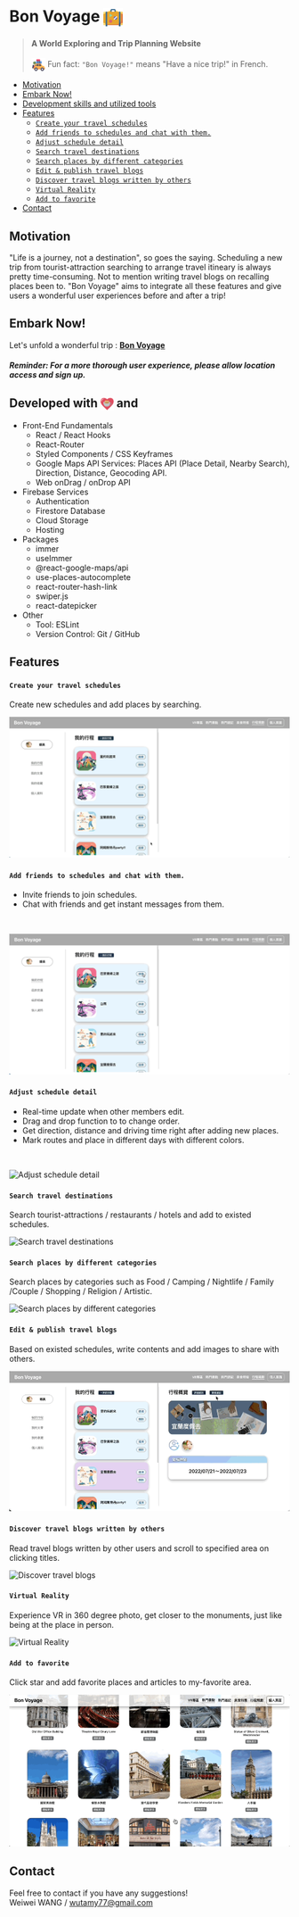 # Bon Voyage <img align="center" width="35px" src="./public/suitcase-2.png"/>


> #### A World Exploring and Trip Planning Website           
>
> <img align="center" width="25px" src="./src/pages/images/travel.png"/>  Fun fact: `"Bon Voyage!"` means "Have a nice trip!" in French.

  - [Motivation](#motivation)
  - [Embark Now!](#embark-now)
  - [Development skills and utilized tools](#developed-with--and)
  - [Features](#features)
      - [`Create your travel schedules`<br/>](#create-your-travel-schedules)
      - [`Add friends to schedules and chat with them.`](#add-friends-to-schedules-and-chat-with-them)
      - [`Adjust schedule detail`](#adjust-schedule-detail)
      - [`Search travel destinations`](#search-travel-destinations)
      - [`Search places by different categories`](#search-places-by-different-categories)
      - [`Edit & publish travel blogs`](#edit--publish-travel-blogs)
      - [`Discover travel blogs written by others`](#discover-travel-blogs-written-by-others)
      - [`Virtual Reality`](#virtual-reality)
      - [`Add to favorite`](#add-to-favorite)
  - [Contact](#contact)

## Motivation

"Life is a journey, not a destination", so goes the saying. Scheduling a new trip from tourist-attraction searching to arrange travel itineary is always pretty time-consuming. Not to mention writing travel blogs on recalling places been to. "Bon Voyage" aims to integrate all these features and give users a wonderful user experiences before and after a trip!

## Embark Now!

Let's unfold a wonderful trip : **[Bon Voyage](https://bonvoyage-f5e7d.web.app/)**

##### <em>Reminder: For a more thorough user experience, please allow location access and sign up.</em>

## Developed with <img align="center" width="24px" src="./src/pages/images/heart.png"/> and

- Front-End Fundamentals
  - React / React Hooks
  - React-Router
  - Styled Components / CSS Keyframes
  - Google Maps API Services: Places API (Place Detail, Nearby Search), Direction, Distance, Geocoding API.
  - Web onDrag / onDrop API
- Firebase Services
  - Authentication
  - Firestore Database
  - Cloud Storage
  - Hosting
- Packages
  - immer
  - useImmer
  - @react-google-maps/api
  - use-places-autocomplete
  - react-router-hash-link
  - swiper.js
  - react-datepicker
- Other
  - Tool: ESLint
  - Version Control: Git / GitHub

## Features

#### `Create your travel schedules`<br/>
Create new schedules and add places by searching.
<br/>

![Create your travel schedules](./readme_assets/create_schedule.gif)

#### `Add friends to schedules and chat with them.`
- Invite friends to join schedules.
- Chat with friends and get instant messages from them.
<br/>

![Add friends to schedules](./readme_assets/add_friend_chat.gif)
#### `Adjust schedule detail`
- Real-time update when other members edit.
- Drag and drop function to to change order.
- Get direction, distance and driving time right after adding new places.
- Mark routes and place in different days with different colors.
<br/>

![Adjust schedule detail](./readme_assets/drag.gif)

#### `Search travel destinations`
Search tourist-attractions / restaurants / hotels and add to existed schedules.
<br/>

![Search travel destinations](./readme_assets/paris.gif)


#### `Search places by different categories`
Search places by categories such as Food / Camping / Nightlife / Family /Couple / Shopping / Religion / Artistic.
<br/>

![Search places by different categories](./readme_assets/category_search.gif)


#### `Edit & publish travel blogs`
Based on existed schedules, write contents and add images to share with others.
<br/>

![Edit & publish travel blogs](./readme_assets/export_write_article.gif)



#### `Discover travel blogs written by others`
Read travel blogs written by other users and scroll to specified area on clicking titles.
<br/>

![Discover travel blogs](./readme_assets/read_article.gif)

#### `Virtual Reality`
Experience VR in 360 degree photo, get closer to the monuments, just like being at the place in person.
<br/>

![Virtual Reality](./readme_assets/vr.gif)

#### `Add to favorite`
Click star and add favorite places and articles to my-favorite area.
<br/>

![Add to favorite](./readme_assets/add_favo.gif)

## Contact

Feel free to contact if you have any suggestions!
<br/>
Weiwei WANG / wutamy77@gmail.com


